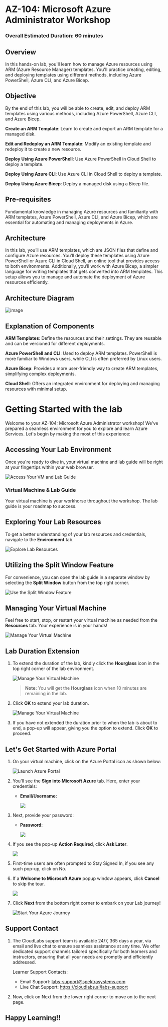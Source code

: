 # AZ-104: Microsoft Azure Administrator Workshop

### Overall Estimated Duration: 60 minutes

## Overview

In this hands-on lab, you'll learn how to manage Azure resources using ARM (Azure Resource Manager) templates. You'll practice creating, editing, and deploying templates using different methods, including Azure PowerShell, Azure CLI, and Azure Bicep.

## Objective

By the end of this lab, you will be able to create, edit, and deploy ARM templates using various methods, including Azure PowerShell, Azure CLI, and Azure Bicep.

**Create an ARM Template**: Learn to create and export an ARM template for a managed disk.

**Edit and Redeploy an ARM Template**: Modify an existing template and redeploy it to create a new resource.

**Deploy Using Azure PowerShell**: Use Azure PowerShell in Cloud Shell to deploy a template.

**Deploy Using Azure CLI**: Use Azure CLI in Cloud Shell to deploy a template.

**Deploy Using Azure Bicep**: Deploy a managed disk using a Bicep file.

## Pre-requisites

Fundamental knowledge in managing Azure resources and familiarity with ARM templates, Azure PowerShell, Azure CLI, and Azure Bicep, which are essential for automating and managing deployments in Azure.

## Architecture

In this lab, you’ll use ARM templates, which are JSON files that define and configure Azure resources. You’ll deploy these templates using Azure PowerShell or Azure CLI in Cloud Shell, an online tool that provides access to both environments. Additionally, you’ll work with Azure Bicep, a simpler language for writing templates that gets converted into ARM templates. This setup allows you to manage and automate the deployment of Azure resources efficiently.

## Architecture Diagram

![image](../media/az104-lab03-architecture.png)

## Explanation of Components

**ARM Templates**: Define the resources and their settings. They are reusable and can be versioned for different deployments.

**Azure PowerShell and CLI**: Used to deploy ARM templates. PowerShell is more familiar to Windows users, while CLI is often preferred by Linux users.

**Azure Bicep**: Provides a more user-friendly way to create ARM templates, simplifying complex deployments.

**Cloud Shell**: Offers an integrated environment for deploying and managing resources with minimal setup.

# Getting Started with the lab
 
Welcome to your AZ-104: Microsoft Azure Administrator  workshop! We've prepared a seamless environment for you to explore and learn Azure Services. Let's begin by making the most of this experience:
 
## Accessing Your Lab Environment
 
Once you're ready to dive in, your virtual machine and lab guide will be right at your fingertips within your web browser.
 
![Access Your VM and Lab Guide](../media/labguide.png)

### Virtual Machine & Lab Guide
 
Your virtual machine is your workhorse throughout the workshop. The lab guide is your roadmap to success.
 
## Exploring Your Lab Resources
 
To get a better understanding of your lab resources and credentials, navigate to the **Environment** tab.
 
![Explore Lab Resources](../media/env.png)
 
## Utilizing the Split Window Feature
 
For convenience, you can open the lab guide in a separate window by selecting the **Split Window** button from the top right corner.
 
![Use the Split Window Feature](../media/split.png)
 
## Managing Your Virtual Machine
 
Feel free to start, stop, or restart your virtual machine as needed from the **Resources** tab. Your experience is in your hands!
 
![Manage Your Virtual Machine](../media/resourses.png)

## **Lab Duration Extension**

1. To extend the duration of the lab, kindly click the **Hourglass** icon in the top right corner of the lab environment. 

    ![Manage Your Virtual Machine](../Labs/Images/gext.png)

    >**Note:** You will get the **Hourglass** icon when 10 minutes are remaining in the lab.

2. Click **OK** to extend your lab duration.
 
   ![Manage Your Virtual Machine](../Labs/Images/gext2.png)

3. If you have not extended the duration prior to when the lab is about to end, a pop-up will appear, giving you the option to extend. Click **OK** to proceed.
 
## Let's Get Started with Azure Portal
 
1. On your virtual machine, click on the Azure Portal icon as shown below:
 
    ![Launch Azure Portal](../Labs/Images/azure.png)
 
2. You'll see the **Sign into Microsoft Azure** tab. Here, enter your credentials:
 
   - **Email/Username:** <inject key="AzureAdUserEmail"></inject>
 
      ![](../Labs/Images/image7.png)
 
3. Next, provide your password:
 
   - **Password:** <inject key="AzureAdUserPassword"></inject>
 
      ![](../Labs/Images/image8.png)

1. If you see the pop-up **Action Required**, click **Ask Later**.
   
     ![](../Labs/Images/asklater.png)

1. First-time users are often prompted to Stay Signed In, if you see any such pop-up, click on No.

1. If a **Welcome to Microsoft Azure** popup window appears, click **Cancel** to skip the tour.
    
     ![](./media/gettingstarted-new-2.png)

1. Click **Next** from the bottom right corner to embark on your Lab journey!
 
    ![Start Your Azure Journey](../media/num.png)

## Support Contact

1. The CloudLabs support team is available 24/7, 365 days a year, via email and live chat to ensure seamless assistance at any time. We offer dedicated support channels tailored specifically for both learners and instructors, ensuring that all your needs are promptly and efficiently addressed.

   Learner Support Contacts:

   - Email Support: labs-support@spektrasystems.com
   - Live Chat Support: https://cloudlabs.ai/labs-support

1. Now, click on Next from the lower right corner to move on to the next page.
   
## Happy Learning!!
